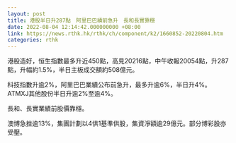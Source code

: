 ```yaml
---
layout: post
title: 港股半日升287點　阿里巴巴績前急升　長和長實靠穩
date: 2022-08-04 12:14:42.000000000 +08:00
link: https://news.rthk.hk/rthk/ch/component/k2/1660852-20220804.htm
categories: rthk
---
```


港股造好，恒生指數最多升近450點，高見20216點，中午收報20054點，升287點，升幅約1.5%，半日主板成交額約508億元。

科技指數升逾2%，阿里巴巴業績公布前急升，最多升逾6%，半日升4%。ATMXJ其他股份半日升逾2%至逾4%。

長和、長實業績前股價靠穩。

澳博急挫逾13%，集團計劃以4供1基準供股，集資淨額逾29億元。部分博彩股亦受壓。
